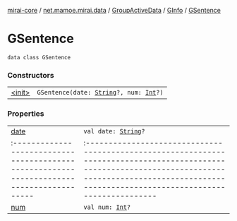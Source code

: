 [mirai-core](../../../../index.md) / [net.mamoe.mirai.data](../../../index.md) / [GroupActiveData](../../index.md) / [GInfo](../index.md) / [GSentence](./index.md)

# GSentence

`data class GSentence`

### Constructors
|||
|:----------------------------------------------------------------------------------------|:---------------------------------------------------------------------------------------------------------------------------------------------------------------------------------------------------------|
| [&lt;init&gt;](-init-.md) | `GSentence(date: `[`String`](https://kotlinlang.org/api/latest/jvm/stdlib/kotlin/-string/index.html)`?, num: `[`Int`](https://kotlinlang.org/api/latest/jvm/stdlib/kotlin/-int/index.html)`?)` |

### Properties
|||
|:----------------------------------------------------------------------------------------|:---------------------------------------------------------------------------------------------------------------------------------------------------------------------------------------------------------|
| [date](date.md) | `val date: `[`String`](https://kotlinlang.org/api/latest/jvm/stdlib/kotlin/-string/index.html)`?` ||||
|:----------------------------------------------------------------------------------------|:---------------------------------------------------------------------------------------------------------------------------------------------------------------------------------------------------------|
| [num](num.md) | `val num: `[`Int`](https://kotlinlang.org/api/latest/jvm/stdlib/kotlin/-int/index.html)`?` |

